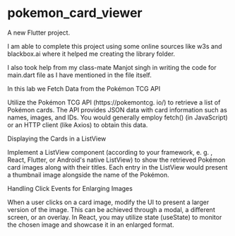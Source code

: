 # pokemon_card_viewer

A new Flutter project.

I am able to complete this project using some online sources like w3s and blackbox.ai where it helped me creating the library folder.

I also took help from my class-mate Manjot singh in writing the code for main.dart file as I have mentioned in the file itself.


In this lab we Fetch Data from the Pokémon TCG API

Utilize the Pokémon TCG API (https://pokemontcg. io/) to retrieve a list of Pokémon cards.
The API provides JSON data with card information such as names, images, and IDs.
You would generally employ fetch() (in JavaScript) or an HTTP client (like Axios) to obtain this data.

Displaying the Cards in a ListView

Implement a ListView component (according to your framework, e. g. , React, Flutter, or Android's native ListView) to show the retrieved Pokémon card images along with their titles.
Each entry in the ListView would present a thumbnail image alongside the name of the Pokémon.

Handling Click Events for Enlarging Images

When a user clicks on a card image, modify the UI to present a larger version of the image.
This can be achieved through a modal, a different screen, or an overlay.
In React, you may utilize state (useState) to monitor the chosen image and showcase it in an enlarged format.
